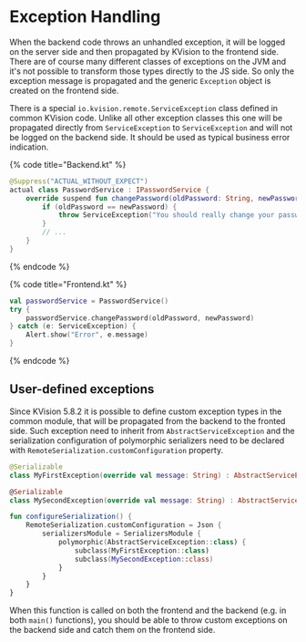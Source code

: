 # Exception Handling

When the backend code throws an unhandled exception, it will be logged on the server side and then propagated by KVision to the frontend side. There are of course many different classes of exceptions on the JVM and it's not possible to transform those types directly to the JS side. So only the exception message is propagated and the generic `Exception` object is created on the frontend side.&#x20;

There is a special `io.kvision.remote.ServiceException` class defined in common KVision code. Unlike all other exception classes this one will be propagated directly from `ServiceException` to `ServiceException` and will not be logged on the backend side. It should be used as typical business error indication.

{% code title="Backend.kt" %}
```kotlin
@Suppress("ACTUAL_WITHOUT_EXPECT")
actual class PasswordService : IPasswordService {
    override suspend fun changePassword(oldPassword: String, newPassword: String) {
        if (oldPassword == newPassword) {
            throw ServiceException("You should really change your password")
        }
        // ...
    }
}
```
{% endcode %}

{% code title="Frontend.kt" %}
```kotlin
val passwordService = PasswordService()
try {
    passwordService.changePassword(oldPassword, newPassword)
} catch (e: ServiceException) {
    Alert.show("Error", e.message)
}
```
{% endcode %}

## User-defined exceptions

Since KVision 5.8.2 it is possible to define custom exception types in the common module, that will be propagated from the backend to the fronted side. Such exception need to inherit from `AbstractServiceException` and the serialization configuration of polymorphic serializers need to be declared with `RemoteSerialization.customConfiguration` property.

```kotlin
@Serializable
class MyFirstException(override val message: String) : AbstractServiceException()

@Serializable
class MySecondException(override val message: String) : AbstractServiceException()

fun configureSerialization() {
    RemoteSerialization.customConfiguration = Json {
        serializersModule = SerializersModule {
            polymorphic(AbstractServiceException::class) {
                subclass(MyFirstException::class)
                subclass(MySecondException::class)
            }
        }
    }
}
```

When this function is called on both the frontend and the backend (e.g. in both `main()` functions), you should be able to throw custom exceptions on the backend side and catch them on the frontend side.
